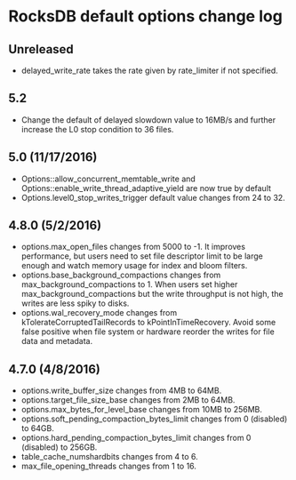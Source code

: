 # RocksDB default options change log
## Unreleased
* delayed_write_rate takes the rate given by rate_limiter if not specified.

## 5.2
* Change the default of delayed slowdown value to 16MB/s and further increase the L0 stop condition to 36 files.

## 5.0 (11/17/2016)
* Options::allow_concurrent_memtable_write and Options::enable_write_thread_adaptive_yield are now true by default
* Options.level0_stop_writes_trigger default value changes from 24 to 32.

## 4.8.0 (5/2/2016)
* options.max_open_files changes from 5000 to -1. It improves performance, but users need to set file descriptor limit to be large enough and watch memory usage for index and bloom filters.
* options.base_background_compactions changes from max_background_compactions to 1. When users set higher max_background_compactions but the write throughput is not high, the writes are less spiky to disks.
* options.wal_recovery_mode changes from kTolerateCorruptedTailRecords to kPointInTimeRecovery. Avoid some false positive when file system or hardware reorder the writes for file data and metadata.

## 4.7.0 (4/8/2016)
* options.write_buffer_size changes from 4MB to 64MB.
* options.target_file_size_base changes from 2MB to 64MB.
* options.max_bytes_for_level_base changes from 10MB to 256MB.
* options.soft_pending_compaction_bytes_limit changes from 0 (disabled) to 64GB.
* options.hard_pending_compaction_bytes_limit changes from 0 (disabled) to 256GB.
* table_cache_numshardbits changes from 4 to 6.
* max_file_opening_threads changes from 1 to 16.
